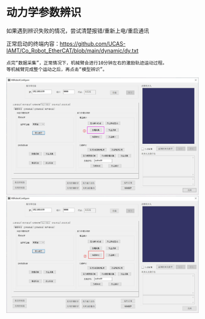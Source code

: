 # 动力学参数辨识

如果遇到辨识失败的情况，尝试清楚报错/重新上电/重启通讯

正常启动的终端内容：https://github.com/UCAS-IAMT/Co_Robot_EtherCAT/blob/main/dynamic/dy.txt
```
点完“数据采集”，正常情况下，机械臂会进行10分钟左右的激励轨迹运动过程。
等机械臂完成整个运动之后，再点击“模型辨识”。
```
![](https://github.com/UCAS-IAMT/Co_Robot_EtherCAT/blob/main/dynamic/11.jpg)
![](https://github.com/UCAS-IAMT/Co_Robot_EtherCAT/blob/main/dynamic/22.jpg)
